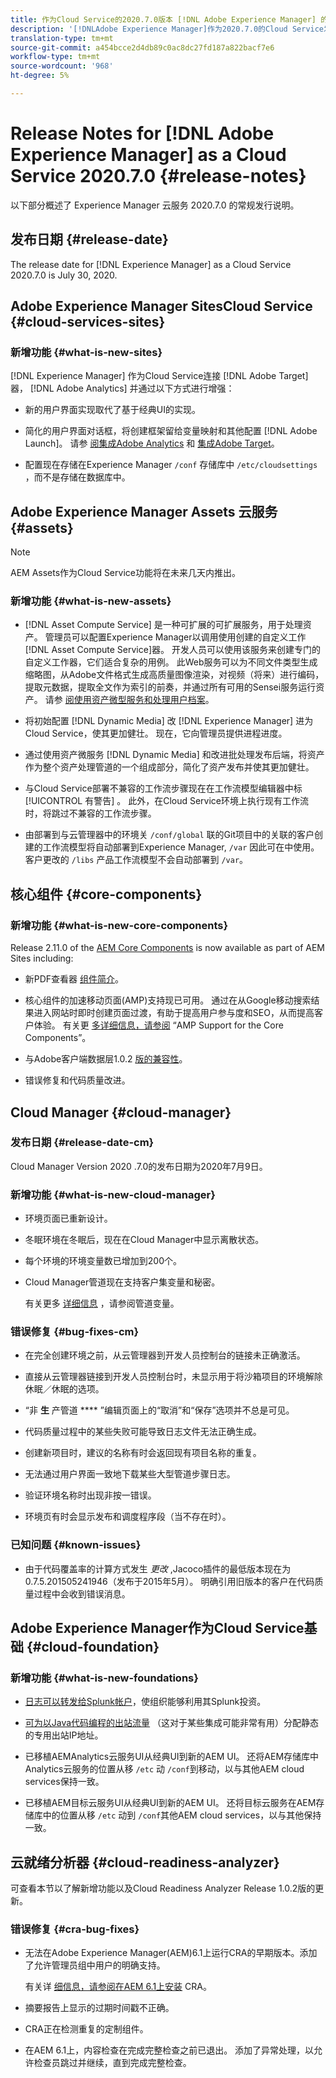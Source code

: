 ```yaml
---
title: 作为Cloud Service的2020.7.0版本 [!DNL Adobe Experience Manager] 的发行说明。
description: '[!DNLAdobe Experience Manager]作为2020.7.0的Cloud Service发行说明。'
translation-type: tm+mt
source-git-commit: a454bcce2d4db89c0ac8dc27fd187a822bacf7e6
workflow-type: tm+mt
source-wordcount: '968'
ht-degree: 5%

---
```



# Release Notes for [!DNL Adobe Experience Manager] as a Cloud Service 2020.7.0 {#release-notes}

以下部分概述了 Experience Manager 云服务 2020.7.0 的常规发行说明。

## 发布日期 {#release-date}

The release date for [!DNL Experience Manager] as a Cloud Service 2020.7.0 is July 30, 2020.

## Adobe Experience Manager SitesCloud Service {#cloud-services-sites}

### 新增功能 {#what-is-new-sites}

[!DNL Experience Manager] 作为Cloud Service连接 [!DNL Adobe Target] 器， [!DNL Adobe Analytics] 并通过以下方式进行增强：

* 新的用户界面实现取代了基于经典UI的实现。

* 简化的用户界面对话框，将创建框架留给变量映射和其他配置 [!DNL Adobe Launch]。 请参 [阅集成Adobe Analytics](https://docs.adobe.com/content/help/en/experience-manager-cloud-service/sites/integrations/integrating-adobe-analytics.html) 和 [集成Adobe Target](https://docs.adobe.com/content/help/en/experience-manager-cloud-service/sites/integrations/integrating-adobe-target.html)。

* 配置现在存储在Experience Manager `/conf` 存储库中 `/etc/cloudsettings` ，而不是存储在数据库中。

## Adobe Experience Manager Assets 云服务 {#assets}

>[!NOTE]
>AEM Assets作为Cloud Service功能将在未来几天内推出。

### 新增功能 {#what-is-new-assets}

* [!DNL Asset Compute Service] 是一种可扩展的可扩展服务，用于处理资产。 管理员可以配置Experience Manager以调用使用创建的自定义工作 [!DNL Asset Compute Service]器。 开发人员可以使用该服务来创建专门的自定义工作器，它们适合复杂的用例。 此Web服务可以为不同文件类型生成缩略图，从Adobe文件格式生成高质量图像渲染，对视频（将来）进行编码，提取元数据，提取全文作为索引的前奏，并通过所有可用的Sensei服务运行资产。 请参 [阅使用资产微型服务和处理用户档案](/help/assets/asset-microservices-configure-and-use.md)。

* 将初始配置 [!DNL Dynamic Media] 改 [!DNL Experience Manager] 进为Cloud Service，使其更加健壮。 现在，它向管理员提供进程进度。

* 通过使用资产微服务 [!DNL Dynamic Media] 和改进批处理发布后端，将资产作为整个资产处理管道的一个组成部分，简化了资产发布并使其更加健壮。

* 与Cloud Service部署不兼容的工作流步骤现在在工作流模型编辑器中标 [!UICONTROL 有警告] 。 此外，在Cloud Service环境上执行现有工作流时，将跳过不兼容的工作流步骤。

* 由部署到与云管理器中的环境关 `/conf/global` 联的Git项目中的关联的客户创建的工作流模型将自动部署到Experience Manager, `/var` 因此可在中使用。 客户更改的 `/libs` 产品工作流模型不会自动部署到 `/var`。

## 核心组件 {#core-components}

### 新增功能 {#what-is-new-core-components}

Release 2.11.0 of the [AEM Core Components](https://docs.adobe.com/content/help/zh-Hans/experience-manager-core-components/using/introduction.html) is now available as part of AEM Sites including:

* 新PDF查看器 [组件简介](https://aemcomponents.dev/content/core-components-examples/library/page-authoring/pdf-viewer.html)。

* 核心组件的加速移动页面(AMP)支持现已可用。 通过在从Google移动搜索结果进入网站时即时创建页面过渡，有助于提高用户参与度和SEO，从而提高客户体验。
有关更 [多详细信息，请参阅](https://docs.adobe.com/content/help/en/experience-manager-core-components/using/developing/amp.html) “AMP Support for the Core Components”。

* 与Adobe客户端数据层1.0.2 [版的兼容性](https://docs.adobe.com/content/help/en/experience-manager-core-components/using/developing/data-layer/overview.html)。

* 错误修复和代码质量改进。

## Cloud Manager {#cloud-manager}

### 发布日期 {#release-date-cm}

Cloud Manager Version 2020  .7.0的发布日期为2020年7月9日。

### 新增功能 {#what-is-new-cloud-manager}

* 环境页面已重新设计。

* 冬眠环境在冬眠后，现在在Cloud Manager中显示离散状态。

* 每个环境的环境变量数已增加到200个。

* Cloud Manager管道现在支持客户集变量和秘密。

   有关更多 [详细信息](/help/onboarding/getting-access-to-aem-in-cloud/creating-aem-application-project.md#pipeline-variables) ，请参阅管道变量。

### 错误修复 {#bug-fixes-cm}

* 在完全创建环境之前，从云管理器到开发人员控制台的链接未正确激活。

* 直接从云管理器链接到开发人员控制台时，未显示用于将沙箱项目的环境解除休眠／休眠的选项。

* “非 **生** 产管道 **** ”编辑页面上的“取消”和“保存”选项并不总是可见。

* 代码质量过程中的某些失败可能导致日志文件无法正确生成。

* 创建新项目时，建议的名称有时会返回现有项目名称的重复。

* 无法通过用户界面一致地下载某些大型管道步骤日志。

* 验证环境名称时出现非按一错误。

* 环境页有时会显示发布和调度程序段（当不存在时）。

### 已知问题 {#known-issues}

* 由于代码覆盖率的计算方式发生 *更改* ,Jacoco插件的最低版本现在为0.7.5.201505241946（发布于2015年5月）。 明确引用旧版本的客户在代码质量过程中会收到错误消息。


## Adobe Experience Manager作为Cloud Service基础 {#cloud-foundation}

### 新增功能 {#what-is-new-foundations}

* [日志可以转发给Splunk帐户](/help/implementing/developing/introduction/logging.md#splunk-logs)，使组织能够利用其Splunk投资。

* [可为以Java代码编程的出站流量](/help/implementing/developing/introduction/development-guidelines.md#dedicated-egress-ip-address) （这对于某些集成可能非常有用）分配静态的专用出站IP地址。

* 已移植AEMAnalytics云服务UI从经典UI到新的AEM UI。 还将AEM存储库中Analytics云服务的位置从移 `/etc` 动 `/conf`到移动，以与其他AEM cloud services保持一致。

* 已移植AEM目标云服务UI从经典UI到新的AEM UI。 还将目标云服务在AEM存储库中的位置从移 `/etc` 动到 `/conf`其他AEM cloud services，以与其他保持一致。

## 云就绪分析器 {#cloud-readiness-analyzer}

可查看本节以了解新增功能以及Cloud Readiness Analyzer Release 1.0.2版的更新。

### 错误修复 {#cra-bug-fixes}

* 无法在Adobe Experience Manager(AEM)6.1上运行CRA的早期版本。添加了允许管理员组中用户的明确支持。

   有关详 [细信息，请参阅在AEM 6.1上安装](https://docs.adobe.com/content/help/en/experience-manager-cloud-service/moving/cloud-migration/cloud-readiness-analyzer/using-cloud-readiness-analyzer.html#installing-on-aem61) CRA。

* 摘要报告上显示的过期时间戳不正确。

* CRA正在检测重复的定制组件。

* 在AEM 6.1上，内容检查在完成完整检查之前已退出。 添加了异常处理，以允许检查员跳过并继续，直到完成完整检查。
